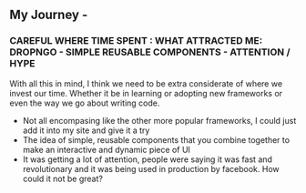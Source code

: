 ## My Journey - 

### CAREFUL WHERE TIME SPENT : WHAT ATTRACTED ME: DROPNGO - SIMPLE REUSABLE COMPONENTS - ATTENTION / HYPE

With all this in mind, I think we need to be extra considerate of where we invest our time. Whether it be in learning or adopting new frameworks or even the way we go about writing code.

* Not all encompasing like the other more popular frameworks, I could just add it into my site and give it a try
* The idea of simple, reusable components that you combine together to make an interactive and dynamic piece of UI
* It was getting a lot of attention, people were saying it was fast and revolutionary and it was being used in production
by facebook. How could it not be great?
